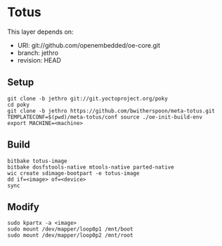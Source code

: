 Totus
=====

This layer depends on:

* URI: git://github.com/openembedded/oe-core.git
* branch: jethro
* revision: HEAD

Setup
-----

    git clone -b jethro git://git.yoctoproject.org/poky
    cd poky
    git clone -b jethro https://github.com/bwitherspoon/meta-totus.git
    TEMPLATECONF=$(pwd)/meta-totus/conf source ./oe-init-build-env
    export MACHINE=<machine>

Build
-----

    bitbake totus-image
    bitbake dosfstools-native mtools-native parted-native
    wic create sdimage-bootpart -e totus-image
    dd if=<image> of=<device>
    sync

Modify
------

    sudo kpartx -a <image>
    sudo mount /dev/mapper/loop0p1 /mnt/boot
    sudo mount /dev/mapper/loop0p2 /mnt/root

